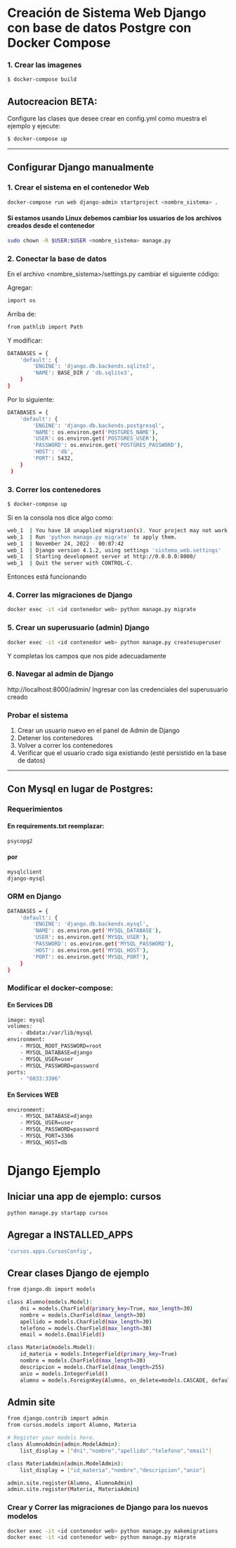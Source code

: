 # Creación de Sistema Web Django con base de datos Postgre con Docker Compose

### 1. Crear las imagenes
```sh
$ docker-compose build
```

## Autocreacion BETA:
Configure las clases que desee crear en config.yml como muestra el ejemplo y ejecute:
```sh
$ docker-compose up
```
---

## Configurar Django manualmente

### 1. Crear el sistema en el contenedor Web
```sh
docker-compose run web django-admin startproject <nombre_sistema> .  
```
#### Si estamos usando Linux debemos cambiar los usuarios de los archivos creados desde el contenedor 
```sh
sudo chown -R $USER:$USER <nombre_sistema> manage.py 
```

### 2. Conectar la base de datos
En el archivo <nombre_sistema>/settings.py cambiar el siguiente código:

Agregar:
```sh
import os
```
Arriba de:
```sh
from pathlib import Path
```

Y modificar:

```sh
DATABASES = {
    'default': {
        'ENGINE': 'django.db.backends.sqlite3',
        'NAME': BASE_DIR / 'db.sqlite3',
    }
}
```
Por lo siguiente:
```sh
DATABASES = {
    'default': {
        'ENGINE': 'django.db.backends.postgresql',
        'NAME': os.environ.get('POSTGRES_NAME'),
        'USER': os.environ.get('POSTGRES_USER'),
        'PASSWORD': os.environ.get('POSTGRES_PASSWORD'),
        'HOST': 'db',
        'PORT': 5432,
    }
 }
```

### 3. Correr los contenedores  
```sh
$ docker-compose up
```
Si en la consola nos dice algo como:
```sh
web_1  | You have 18 unapplied migration(s). Your project may not work properly until you apply the migrations for app(s): admin, auth, contenttypes, sessions.
web_1  | Run 'python manage.py migrate' to apply them.
web_1  | November 24, 2022 - 00:07:42
web_1  | Django version 4.1.2, using settings 'sistema_web.settings'
web_1  | Starting development server at http://0.0.0.0:8000/
web_1  | Quit the server with CONTROL-C.
```
Entonces está funcionando


### 4. Correr las migraciones de Django
```sh
docker exec -it <id contenedor web> python manage.py migrate
```

### 5. Crear un superusuario (admin) Django
```sh
docker exec -it <id contenedor web> python manage.py createsuperuser
```
Y completas los campos que nos pide adecuadamente

### 6. Navegar al admin de Django
http://localhost:8000/admin/
Ingresar con las credenciales del superusuario creado

### Probar el sistema

1. Crear un usuario nuevo en el panel de Admin de Django
2. Detener los contenedores
3. Volver a correr los contenedores
4. Verificar que el usuario crado siga existiando (esté persistido en la base de datos)

-----

## Con Mysql en lugar de Postgres:


### Requerimientos

#### En requirements.txt reemplazar:
```sh
psycopg2
```
#### por
```sh
mysqlclient
django-mysql
```

### ORM en Django

```sh
DATABASES = {
    'default': {
        'ENGINE': 'django.db.backends.mysql',
        'NAME': os.environ.get('MYSQL_DATABASE'),
        'USER': os.environ.get('MYSQL_USER'),
        'PASSWORD': os.environ.get('MYSQL_PASSWORD'),
        'HOST': os.environ.get('MYSQL_HOST'),
        'PORT': os.environ.get('MYSQL_PORT'),
    }
}
```

### Modificar el docker-compose:

#### En Services DB 

```sh
image: mysql
volumes:
    - dbdata:/var/lib/mysql
environment:
    - MYSQL_ROOT_PASSWORD=root
    - MYSQL_DATABASE=django
    - MYSQL_USER=user
    - MYSQL_PASSWORD=password
ports:
    - "6033:3306"
```

#### En Services WEB

```sh
environment:
    - MYSQL_DATABASE=django
    - MYSQL_USER=user
    - MYSQL_PASSWORD=password
    - MYSQL_PORT=3306
    - MYSQL_HOST=db
```


# Django Ejemplo

## Iniciar una app de ejemplo: cursos
```sh
python manage.py startapp cursos
```

## Agregar a INSTALLED_APPS

```sh
'cursos.apps.CursosConfig',
```

## Crear clases Django de ejemplo

```sh
from django.db import models

class Alumno(models.Model):
    dni = models.CharField(primary_key=True, max_length=30)  
    nombre = models.CharField(max_length=30)  
    apellido = models.CharField(max_length=30)  
    telefono = models.CharField(max_length=30)
    email = models.EmailField()

class Materia(models.Model):
    id_materia = models.IntegerField(primary_key=True)  
    nombre = models.CharField(max_length=30)  
    descripcion = models.CharField(max_length=255)  
    anio = models.IntegerField()
    alumno = models.ForeignKey(Alumno, on_delete=models.CASCADE, default=None)
```

## Admin site
```sh
from django.contrib import admin
from cursos.models import Alumno, Materia

# Register your models here.
class AlumnoAdmin(admin.ModelAdmin):
    list_display = ["dni","nombre","apellido","telefono","email"]

class MateriaAdmin(admin.ModelAdmin):
    list_display = ["id_materia","nombre","descripcion","anio"]

admin.site.register(Alumno, AlumnoAdmin)
admin.site.register(Materia, MateriaAdmin)
```

### Crear y Correr las migraciones de Django para los nuevos modelos
```sh
docker exec -it <id contenedor web> python manage.py makemigrations
docker exec -it <id contenedor web> python manage.py migrate
```